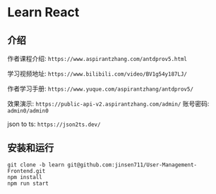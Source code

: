 # Learn React

## 介绍

作者课程介绍: `https://www.aspirantzhang.com/antdprov5.html`

学习视频地址: `https://www.bilibili.com/video/BV1g54y187LJ/`

作者学习手册: `https://www.yuque.com/aspirantzhang/antdprov5/`

效果演示: `https://public-api-v2.aspirantzhang.com/admin/` 账号密码: `admin0/admin0`

json to ts: `https://json2ts.dev/`

## 安装和运行

    git clone -b learn git@github.com:jinsen711/User-Management-Frontend.git
    npm install
    npm run start
